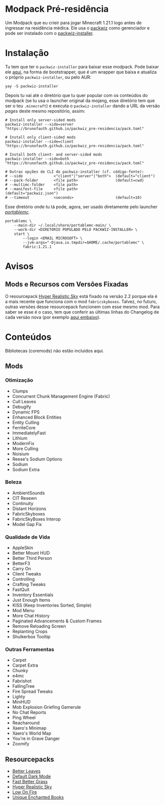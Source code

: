 <!--
vim: nospell
-->

# Modpack Pré-residência

Um Modpack que eu crieir para jogar Minecraft 1.21.1 logo antes de ingressar na
residência médica.  Ele usa o [packwiz][intro-1] como gerenciador e pode ser
instalado com o [packwiz-installer][intro-2].

[intro-1]: https://packwiz.infra.link/
[intro-2]: https://github.com/packwiz/packwiz-installer


# Instalação

Tu tem que ter o `packwiz-installer` para baixar esse modpack. Pode baixar ele
[aqui][install-1], na forma de bootstrapper, que é um wrapper que baixa e
atualiza o próprio `packwiz-installer`, ou pelo AUR:

    yay -S packwiz-installer

Depois tu vai até o diretório que tu quer popular com os conteúdos do modpack
(se tu usa o launcher original da mojang, esse diretório tem que ser o teu
`.minecraft`) e executa o `packwiz-installer` dando a URL da versão *pages*
deste mesmo repositório, assim:

    # Install only server-sided mods
    packwiz-installer --side=server "https://brunofauth.github.io/packwiz_pre-residencia/pack.toml"

    # Install only client-sided mods
    packwiz-installer --side=client "https://brunofauth.github.io/packwiz_pre-residencia/pack.toml"

    # Install both client- and server-sided mods
    packwiz-installer --side=both   "https://brunofauth.github.io/packwiz_pre-residencia/pack.toml"

    # Outras opções de CLI do packwiz-installer (cf. código-fonte):
    # --side              <"client"|"server"|"both">  (default="client")
    # --pack-folder       <file path>                 (default=cwd)
    # --multimc-folder    <file path>
    # --manifest-file     <file path>                 (default="packwiz.json")
    # --timeout           <seconds>                   (default=10)

Esse diretório onde tu tá pode, agora, ser usado diretamente pelo launcher
[*portablemc*][install-2].

    portablemc \
        --main-dir ~/.local/share/portablemc-main/ \
        --work-dir <DIRETORIO POPULADO PELO PACKWIZ-INSTALLER> \
        start \
            --login <EMAIL MICROSOFT> \
            --jvm-args="-Djava.io.tmpdir=$HOME/.cache/portablemc" \
            fabric:1.21.1


[install-1]: https://github.com/packwiz/packwiz-installer-bootstrap/releases
[install-2]: https://github.com/mindstorm38/portablemc


# Avisos

## Mods e Recursos com Versões Fixadas

O resourcepack [Hyper Realistic Sky][hrs-1] está fixado na versão 2.2 porque
ela é a mais recente que funciona com o mod `fabricskyboxes`.  Talvez, no
futuro, outras versões desse resourcepack funcionem com esse mesmo mod. Para
saber se esse é o caso, tem que conferir as últimas linhas do Changelog de cada
versão nova (por exemplo [aqui embaixo][hrs-2]).

[hrs-1]: https://modrinth.com/resourcepack/hyper-realistic-sky/
[hrs-2]: https://modrinth.com/resourcepack/hyper-realistic-sky/version/2.2


# Conteúdos

Bibliotecas (coremods) não estão incluidos aqui.


## Mods

### Otimização
- Clumps
- Concurrent Chunk Management Engine (Fabric)
- Cull Leaves
- Debugify
- Dynamic FPS
- Enhanced Block Entities
- Entity Culling
- FerriteCore
- ImmediatelyFast
- Lithium
- ModernFix
- More Culling
- Noisium
- Reese's Sodium Options
- Sodium
- Sodium Extra


### Beleza
- AmbientSounds
- CIT Resewn
- Continuity
- Distant Horizons
- FabricSkyboxes
- FabricSkyBoxes Interop
- Model Gap Fix


### Qualidade de Vida
- AppleSkin
- Better Mount HUD
- Better Third Person
- BetterF3
- Carry On
- Client Tweaks
- Controlling
- Crafting Tweaks
- FastQuit
- Inventory Essentials
- Just Enough Items
- KISS (Keep Inventories Sorted, Simple)
- Mod Menu
- More Chat History
- Paginated Advancements & Custom Frames
- Remove Reloading Screen
- Replanting Crops
- Shulkerbox Tooltip


### Outras Ferramentas
- Carpet
- Carpet Extra
- Chunky
- e4mc
- Fabrishot
- FallingTree
- Fire Spread Tweaks
- Lighty
- MiniHUD
- Mob Explosion Griefing Gamerule
- No Chat Reports
- Ping Wheel
- Reacharound
- Xaero's Minimap
- Xaero's World Map
- You're in Grave Danger
- Zoomify


## Resourcepacks

- [Better Leaves](https://modrinth.com/resourcepack/better-leaves)
- [Default Dark Mode](https://modrinth.com/resourcepack/default-dark-mode)
- [Fast Better Grass](https://modrinth.com/resourcepack/fast-better-grass)
- [Hyper Realistic Sky](https://modrinth.com/resourcepack/hyper-realistic-sky)
- [Low On Fire](https://modrinth.com/resourcepack/low-on-fire)
- [Unique Enchanted Books](https://modrinth.com/resourcepack/unique-enchanted-books)


